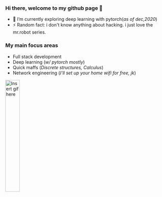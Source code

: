 ### Hi there, welcome to my github page 👋

- 🌱 I’m currently exploring deep learning with pytorch(*as of dec,2020*)
- ⚡ Random fact: i don't know anything about hacking. i just love the mr.robot series.

### My main focus areas
- Full stack development
- Deep learning (*w/ pytorch mostly*)
- Quick maffs (*Discrete structures, Calculus*)
- Network engineering (*I'll set up your home wifi for free, jk*)

<img src="https://media1.tenor.com/images/f7b5d21dd9c311cd72c9a57ca3b0eaa5/tenor.gif" alt="Insert gif here" width=30%>
